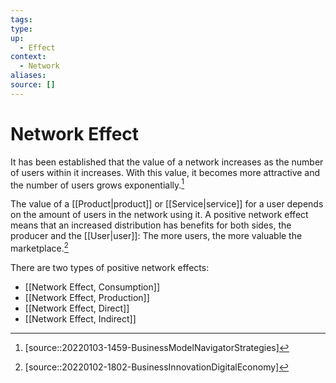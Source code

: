 ```yaml
---
tags:
type:
up:
  - Effect
context:
  - Network
aliases:
source: []
---
```


# Network Effect

It has been established that the value of a network increases as the number of users within it increases. With this value, it becomes more attractive and the number of users grows exponentially.[^1]

The value of a [[Product|product]] or [[Service|service]] for a user depends on the amount of users in the network using it. A positive network effect means that an increased distribution has benefits for both sides, the producer and the [[User|user]]: The more users, the more valuable the marketplace.[^2]

There are two types of positive network effects:

- [[Network Effect, Consumption]]
- [[Network Effect, Production]]
- [[Network Effect, Direct]]
- [[Network Effect, Indirect]]

[^1]: [source::20220103-1459-BusinessModelNavigatorStrategies]
[^2]: [source::20220102-1802-BusinessInnovationDigitalEconomy]
